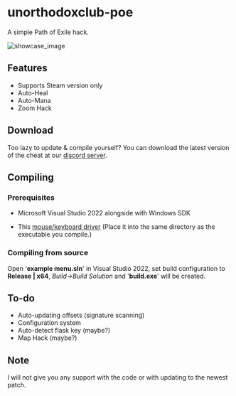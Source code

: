 # unorthodoxclub-poe
A simple Path of Exile hack.

![showcase_image](https://github.com/antalnn/unorthodoxclub-poe/assets/58046021/30a21a23-d8b7-4840-9178-f5ed573ec2ee)

## Features
- Supports Steam version only
- Auto-Heal
- Auto-Mana
- Zoom Hack

## Download
Too lazy to update & compile yourself? You can download the latest version of the cheat at our <a href="https://discord.gg/aCQ7whJAgs">discord server</a>.

## Compiling
### Prerequisites
- Microsoft Visual Studio 2022 alongside with Windows SDK</p>
- This <a href="https://cdn.discordapp.com/attachments/1162091567872475136/1163930533600960632/driver.dll?ex=65415dc7&is=652ee8c7&hm=c966ecf89d56816c7284187d53151714db42ed46b96193da6f5b810952245c43&">mouse/keyboard driver</a> (Place it into the same directory as the executable you compile.)

### Compiling from source 
Open '<b>example menu.sln</b>' in Visual Studio 2022, set build configuration to <b>Release | x64</b>, <i>Build->Build Solution</i> and '<b>build.exe</b>' will be created.

## To-do
- Auto-updating offsets (signature scanning)
- Configuration system
- Auto-detect flask key (maybe?)
- Map Hack (maybe?)

## Note
<p>I will not give you any support with the code or with updating to the newest patch.</p>
